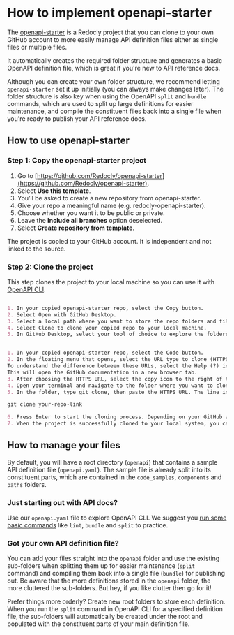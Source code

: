 # How to implement openapi-starter

The [openapi-starter](https://github.com/Redocly/openapi-starter) is a Redocly project that you can clone to your own GitHub account to more easily manage API definition files either as single files or multiple files.

It automatically creates the required folder structure and generates a basic OpenAPI definition file, which is great if you're new to API reference docs.

Although you can create your own folder structure, we recommend letting `openapi-starter` set it up initially (you can always make changes later). The folder structure is also key when using the OpenAPI `split` and `bundle` commands, which are used to split up large definitions for easier maintenance, and compile the constituent files back into a single file when you're ready to publish your API reference docs.

## How to use openapi-starter

### Step 1: Copy the openapi-starter project

1. Go to [https://github.com/Redocly/openapi-starter](https://github.com/Redocly/openapi-starter).
2. Select **Use this template**.
3. You’ll be asked to create a new repository from openapi-starter.
4. Give your repo a meaningful name (e.g. redocly-openapi-starter).
5. Choose whether you want it to be public or private.
6. Leave the **Include all branches** option deselected.
7. Select **Create repository from template**.

The project is copied to your GitHub account. It is independent and not linked to the source.

### Step 2: Clone the project

This step clones the project to your local machine so you can use it with [OpenAPI CLI](quickstart.md).

```md Use GitHub Desktop 

1. In your copied openapi-starter repo, select the Copy button.
2. Select Open with GitHub Desktop.
3. Select a local path where you want to store the repo folders and files.
4. Select Clone to clone your copied repo to your local machine.
5. In GitHub Desktop, select your tool of choice to explore the folders and files (e.g. File Explorer or Visual Studio Code).
```

```md Use the CLI

1. In your copied openapi-starter repo, select the Code button.
2. In the floating menu that opens, select the URL type to clone (HTTPS, SSH, GitHub CLI). In this example, we're selecting HTTPS. 
To understand the difference between these URLs, select the Help (?) icon in the floating menu. 
This will open the GitHub documentation in a new browser tab.
3. After choosing the HTTPS URL, select the copy icon to the right of the URL. A brief popup "Copied!" confirms that you've successfully copied the URL.
4. Open your terminal and navigate to the folder where you want to clone the project.
5. In the folder, type git clone, then paste the HTTPS URL. The line in the terminal should look like this:

git clone your-repo-link

6. Press Enter to start the cloning process. Depending on your GitHub account settings and local git setup, you may be asked to provide your credentials to complete the process.
7. When the project is successfully cloned to your local system, you can access it from the terminal or from your file manager of choice to explore the folders and files.
```

## How to manage your files

By default, you will have a root directory (`openapi`) that contains a sample API definition file (`openapi.yaml`). The sample file is already split into its constituent parts, which are contained in the `code_samples`, `components` and `paths` folders.

### Just starting out with API docs?

Use our `openapi.yaml` file to explore OpenAPI CLI. We suggest you [run some basic commands](quickstart.md) like `lint`, `bundle` and `split` to practice.

### Got your own API definition file?

You can add your files straight into the `openapi` folder and use the existing sub-folders when splitting them up for easier maintenance (`split` command) and compiling them back into a single file (`bundle`) for publishing out. Be aware that the more definitions stored in the `openapi` folder, the more cluttered the sub-folders. But hey, if you like clutter then go for it!

Prefer things more orderly? Create new root folders to store each definition. When you run the `split` command in OpenAPI CLI for a specified definition file, the sub-folders will automatically be created under the root and populated with the constituent parts of your main definition file.